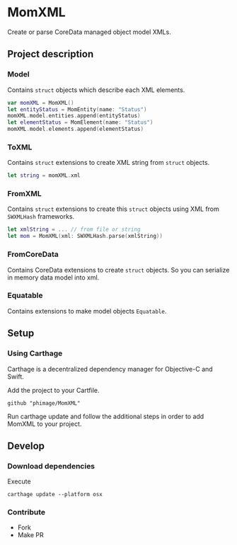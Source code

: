 # MomXML

Create or parse CoreData managed object model XMLs.

## Project description

### Model

Contains `struct` objects which describe each XML elements.

```swift
var momXML = MomXML()
let entityStatus = MomEntity(name: "Status")
momXML.model.entities.append(entityStatus)
let elementStatus = MomElement(name: "Status")
momXML.model.elements.append(elementStatus)
```

### ToXML
Contains `struct` extensions to create XML string from `struct` objects.

```swift
let string = momXML.xml
```

### FromXML

Contains `struct` extensions to create this `struct` objects using XML from `SWXMLHash` frameworks.

```swift
let xmlString = ... // from file or string
let mom = MomXML(xml: SWXMLHash.parse(xmlString))
```

### FromCoreData

Contains CoreData extensions to create `struct` objects.
So you can serialize in memory data model into xml.

### Equatable

Contains extensions to make model objects `Equatable`.

## Setup

### Using Carthage

Carthage is a decentralized dependency manager for Objective-C and Swift.

Add the project to your Cartfile.
```
github "phimage/MomXML"
```
Run carthage update and follow the additional steps in order to add MomXML to your project.

## Develop

### Download dependencies
Execute
```
carthage update --platform osx
```

### Contribute
- Fork
- Make PR
